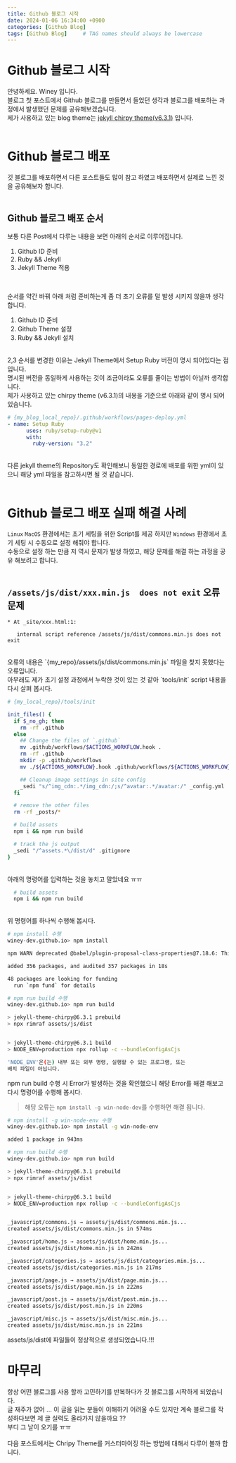 ```yaml
---
title: Github 블로그 시작
date: 2024-01-06 16:34:00 +0900
categories: [Github Blog]
tags: [Github Blog]     # TAG names should always be lowercase
---
```


# Github 블로그 시작 

안녕하세요. Winey 입니다.<br>
블로그 첫 포스트에서 Github 블로그를 만들면서 들었던 생각과 블로그를 배포하는 과정에서 발생했던 문제를 공유해보겠습니다.<br>
제가 사용하고 있는 blog theme는 [jekyll chirpy theme(v6.3.1)](https://github.com/cotes2020/jekyll-theme-chirpy) 입니다.<br>
<br>

# Github 블로그 배포

깃 블로그를 배포하면서 다른 포스트들도 많이 참고 하였고 배포하면서 실제로 느낀 것을 공유해보자 합니다. <br>
<br>

## Github 블로그 배포 순서

보통 다른 Post에서 다루는 내용을 보면 아래의 순서로 이루어집니다.<br>
1. Github ID 준비 
2. Ruby && Jekyll 
3. Jekyll Theme 적용 
<br>

순서를 약간 바꿔 아래 처럼 준비하는게 좀 더 초기 오류를 덜 발생 시키지 않을까 생각합니다.<br>
1. Github ID 준비 
2. Github Theme 설정 
3. Ruby && Jekyll 설치
<br>
2,3 순서를 변경한 이유는 Jekyll Theme에서 Setup Ruby 버전이 명시 되어있다는 점 입니다.<br>
명시된 버전을 동일하게 사용하는 것이 조금이라도 오류를 줄이는 방법이 아닐까 생각합니다.<br>
제가 사용하고 있는 chirpy theme (v6.3.1)의 내용을 기준으로 아래와 같이 명시 되어 있습니다.<br>

```yaml
# {my_blog_local_repo}/.github/workflows/pages-deploy.yml
- name: Setup Ruby
      uses: ruby/setup-ruby@v1
      with:
        ruby-version: "3.2"
```
<br>
다른 jekyll theme의 Repository도 확인해보니 동일한 경로에 배포를 위한 yml이 있으니 해당 yml 파일을 참고하시면 될 것 같습니다.<br>
<br>

# Github 블로그 배포 실패 해결 사례

`Linux`  `MacOS` 환경에서는 초기 세팅을 위한 Script를 제공 하지만 `Windows` 환경에서 초기 세팅 시 수동으로 설정 해줘야 합니다.<br>
수동으로 설정 하는 만큼 저 역시 문제가 발생 하였고, 해당 문제를 해결 하는 과정을 공유 해보려고 합니다.<br>
<br>

## `/assets/js/dist/xxx.min.js  does not exit` 오류 문제

```
* At _site/xxx.html:1:

   internal script reference /assets/js/dist/commons.min.js does not exit 
```
<br>
오류의 내용은 `{my_repo}/assets/js/dist/commons.min.js` 파일을 찾지 못했다는 오류입니다. <br>
아무래도 제가 초기 설정 과정에서 누락한 것이 있는 것 같아 `tools/init` script 내용을 다시 살펴 봅시다. <br>

```bash
# {my_local_repo}/tools/init 

init_files() {
  if $_no_gh; then
    rm -rf .github
  else
    ## Change the files of `.github`
    mv .github/workflows/$ACTIONS_WORKFLOW.hook .
    rm -rf .github
    mkdir -p .github/workflows
    mv ./${ACTIONS_WORKFLOW}.hook .github/workflows/${ACTIONS_WORKFLOW}

    ## Cleanup image settings in site config
    _sedi "s/^img_cdn:.*/img_cdn:/;s/^avatar:.*/avatar:/" _config.yml
  fi

  # remove the other files
  rm -rf _posts/*

  # build assets
  npm i && npm run build

  # track the js output
  _sedi "/^assets.*\/dist/d" .gitignore
}
```
<br>
아래의 명령어를 입력하는 것을 놓치고 말았네요 ㅠㅠ <br>

```bash
  # build assets
  npm i && npm run build
```
<br>
위 명령어를 하나씩 수행해 봅시다.<br>

```bash
# npm install 수행 
winey-dev.github.io> npm install

npm WARN deprecated @babel/plugin-proposal-class-properties@7.18.6: This proposal has been merged to the ECMAScript standard and thus this plugin is no longer maintained. Please use @babel/plugin-transform-class-properties instead.

added 356 packages, and audited 357 packages in 18s

48 packages are looking for funding
  run `npm fund` for details
```

```bash
# npm run build 수행
winey-dev.github.io> npm run build

> jekyll-theme-chirpy@6.3.1 prebuild
> npx rimraf assets/js/dist


> jekyll-theme-chirpy@6.3.1 build
> NODE_ENV=production npx rollup -c --bundleConfigAsCjs

'NODE_ENV'은(는) 내부 또는 외부 명령, 실행할 수 있는 프로그램, 또는
배치 파일이 아닙니다.
```

npm run build 수행 시 Error가 발생하는 것을 확인했으니 해당 Error를 해결 해보고 다시 명령어를 수행해 봅시다.<br>
> 해당 오류는 `npm install -g win-node-dev`를 수행하면 해결 됩니다. 

```bash
# npm install -g win-node-env 수행
winey-dev.github.io> npm install -g win-node-env

added 1 package in 943ms

# npm run build 수행
winey-dev.github.io> npm run build

> jekyll-theme-chirpy@6.3.1 prebuild
> npx rimraf assets/js/dist


> jekyll-theme-chirpy@6.3.1 build
> NODE_ENV=production npx rollup -c --bundleConfigAsCjs


_javascript/commons.js → assets/js/dist/commons.min.js...
created assets/js/dist/commons.min.js in 574ms

_javascript/home.js → assets/js/dist/home.min.js...
created assets/js/dist/home.min.js in 242ms

_javascript/categories.js → assets/js/dist/categories.min.js...
created assets/js/dist/categories.min.js in 217ms

_javascript/page.js → assets/js/dist/page.min.js...
created assets/js/dist/page.min.js in 222ms

_javascript/post.js → assets/js/dist/post.min.js...
created assets/js/dist/post.min.js in 220ms

_javascript/misc.js → assets/js/dist/misc.min.js...
created assets/js/dist/misc.min.js in 221ms
```

assets/js/dist에 파일들이 정상적으로 생성되었습니다.!!!<br>

# 마무리 
항상 어떤 블로그를 사용 할까 고민하기를 반복하다가 깃 블로그를 시작하게 되었습니다.<br>
글 재주가 없어 ... 이 글을 읽는 분들이 이해하기 어려울 수도 있지만 계속 블로그를 작성하다보면 제 글 실력도 올라가지 않을까요 ?? <br>
부디 그 날이 오기를 ㅠㅠ <br>
<br>
다음 포스트에서는 Chripy Theme를 커스터마이징 하는 방법에 대해서 다루어 볼까 합니다.<br> 
